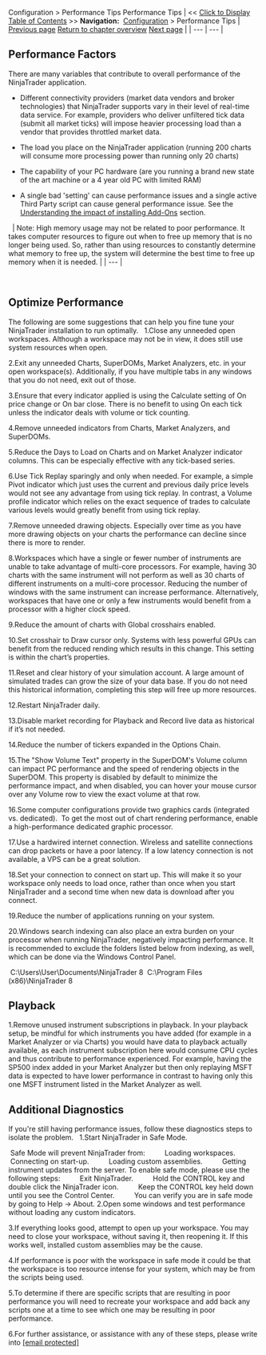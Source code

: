 ﻿
Configuration > Performance Tips
Performance Tips
| << [Click to Display Table of Contents](performance_tips2.md) >> **Navigation:**     [Configuration](configuration-1.md) > Performance Tips | [Previous page](multiple_connections-1.md) [Return to chapter overview](configuration-1.md) [Next page](operations-1.md) |
| --- | --- |
## Performance Factors
There are many variables that contribute to overall performance of the NinjaTrader application.
 
- Different connectivity providers (market data vendors and broker technologies) that NinjaTrader supports vary in their level of real-time data service. For example, providers who deliver unfiltered tick data (submit all market ticks) will impose heavier processing load than a vendor that provides throttled market data.

- The load you place on the NinjaTrader application (running 200 charts will consume more processing power than running only 20 charts)

- The capability of your PC hardware (are you running a brand new state of the art machine or a 4 year old PC with limited RAM)

- A single bad 'setting' can cause performance issues and a single active Third Party script can cause general performance issue. See the [Understanding the impact of installing Add-Ons](using_3rd_party_add-ons-1.md) section.

 
| Note: High memory usage may not be related to poor performance. It takes computer resources to figure out when to free up memory that is no longer being used. So, rather than using resources to constantly determine what memory to free up, the system will determine the best time to free up memory when it is needed. |
| --- |

 
## Optimize Performance
The following are some suggestions that can help you fine tune your NinjaTrader installation to run optimally.
 
1.Close any unneeded open workspaces. Although a workspace may not be in view, it does still use system resources when open.

2.Exit any unneeded Charts, SuperDOMs, Market Analyzers, etc. in your open workspace(s). Additionally, if you have multiple tabs in any windows that you do not need, exit out of those.

3.Ensure that every indicator applied is using the Calculate setting of On price change or On bar close. There is no benefit to using On each tick unless the indicator deals with volume or tick counting.

4.Remove unneeded indicators from Charts, Market Analyzers, and SuperDOMs.

5.Reduce the Days to Load on Charts and on Market Analyzer indicator columns. This can be especially effective with any tick-based series.

6.Use Tick Replay sparingly and only when needed. For example, a simple Pivot indicator which just uses the current and previous daily price levels would not see any advantage from using tick replay. In contrast, a Volume profile indicator which relies on the exact sequence of trades to calculate various levels would greatly benefit from using tick replay.

7.Remove unneeded drawing objects. Especially over time as you have more drawing objects on your charts the performance can decline since there is more to render. 

8.Workspaces which have a single or fewer number of instruments are unable to take advantage of multi-core processors. For example, having 30 charts with the same instrument will not perform as well as 30 charts of different instruments on a multi-core processor. Reducing the number of windows with the same instrument can increase performance. Alternatively, workspaces that have one or only a few instruments would benefit from a processor with a higher clock speed.

9.Reduce the amount of charts with Global crosshairs enabled.

10.Set crosshair to Draw cursor only. Systems with less powerful GPUs can benefit from the reduced rending which results in this change. This setting is within the chart’s properties.

11.Reset and clear history of your simulation account. A large amount of simulated trades can grow the size of your data base. If you do not need this historical information, completing this step will free up more resources.

12.Restart NinjaTrader daily.

13.Disable market recording for Playback and Record live data as historical if it’s not needed.

14.Reduce the number of tickers expanded in the Options Chain.

15.The "Show Volume Text" property in the SuperDOM's Volume column can impact PC performance and the speed of rendering objects in the SuperDOM. This property is disabled by default to minimize the performance impact, and when disabled, you can hover your mouse cursor over any Volume row to view the exact volume at that row.

16.Some computer configurations provide two graphics cards (integrated vs. dedicated).  To get the most out of chart rendering performance, enable a high-performance dedicated graphic processor.

17.Use a hardwired internet connection. Wireless and satellite connections can drop packets or have a poor latency. If a low latency connection is not available, a VPS can be a great solution.

18.Set your connection to connect on start up. This will make it so your workspace only needs to load once, rather than once when you start NinjaTrader and a second time when new data is download after you connect.

19.Reduce the number of applications running on your system.

20.Windows search indexing can also place an extra burden on your processor when running NinjaTrader, negatively impacting performance. It is recommended to exclude the folders listed below from indexing, as well, which can be done via the Windows Control Panel.

 C:\\Users\\User\\Documents\\NinjaTrader 8
 C:\\Program Files (x86)\\NinjaTrader 8
 
## Playback
1.Remove unused instrument subscriptions in playback. In your playback setup, be mindful for which instruments you have added (for example in a Market Analyzer or via Charts) you would have data to playback actually available, as each instrument subscription here would consume CPU cycles and thus contribute to performance experienced. For example, having the SP500 index added in your Market Analyzer but then only replaying MSFT data is expected to have lower performance in contrast to having only this one MSFT instrument listed in the Market Analyzer as well.

## 
## Additional Diagnostics
If you're still having performance issues, follow these diagnostics steps to isolate the problem.
 
1.Start NinjaTrader in Safe Mode.

 Safe Mode will prevent NinjaTrader from:
         Loading workspaces.
         Connecting on start-up.
         Loading custom assemblies.
         Getting instrument updates from the server.
To enable safe mode, please use the following steps:
         Exit NinjaTrader.
         Hold the CONTROL key and double click the NinjaTrader icon.
         Keep the CONTROL key held down until you see the Control Center.
         You can verify you are in safe mode by going to Help -> About.
2.Open some windows and test performance without loading any custom indicators.

3.If everything looks good, attempt to open up your workspace. You may need to close your workspace, without saving it, then reopening it. If this works well, installed custom assemblies may be the cause.

4.If performance is poor with the workspace in safe mode it could be that the workspace is too resource intense for your system, which may be from the scripts being used.

5.To determine if there are specific scripts that are resulting in poor performance you will need to recreate your workspace and add back any scripts one at a time to see which one may be resulting in poor performance.

6.For further assistance, or assistance with any of these steps, please write into [[email protected]](/cdn-cgi/l/email-protection)
